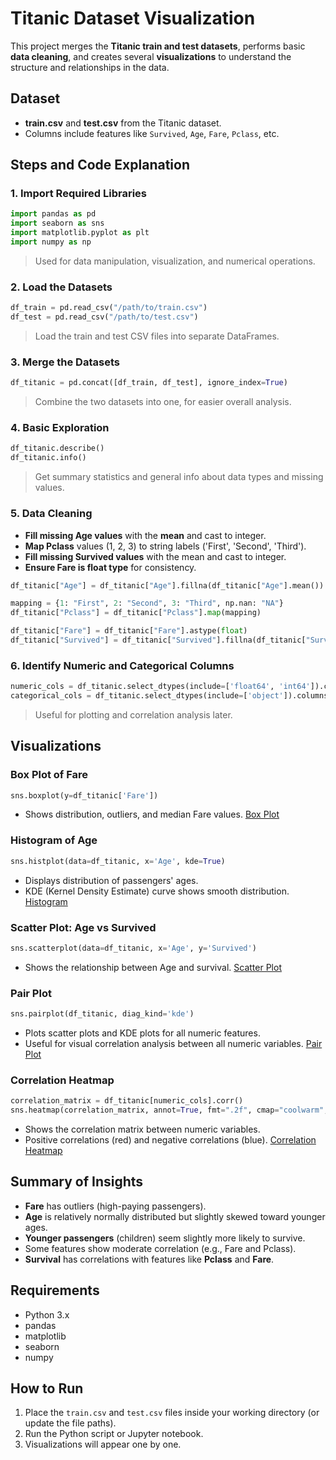 # Titanic Dataset Visualization

This project merges the **Titanic train and test datasets**, performs basic **data cleaning**, and creates several **visualizations** to understand the structure and relationships in the data.


## Dataset
- **train.csv** and **test.csv** from the Titanic dataset.
- Columns include features like `Survived`, `Age`, `Fare`, `Pclass`, etc.


## Steps and Code Explanation

### 1. **Import Required Libraries**
```python
import pandas as pd
import seaborn as sns
import matplotlib.pyplot as plt
import numpy as np
```
> Used for data manipulation, visualization, and numerical operations.


### 2. **Load the Datasets**
```python
df_train = pd.read_csv("/path/to/train.csv")
df_test = pd.read_csv("/path/to/test.csv")
```
> Load the train and test CSV files into separate DataFrames.


### 3. **Merge the Datasets**
```python
df_titanic = pd.concat([df_train, df_test], ignore_index=True)
```
> Combine the two datasets into one, for easier overall analysis.


### 4. **Basic Exploration**
```python
df_titanic.describe()
df_titanic.info()
```
> Get summary statistics and general info about data types and missing values.


### 5. **Data Cleaning**
- **Fill missing Age values** with the **mean** and cast to integer.
- **Map Pclass** values (1, 2, 3) to string labels ('First', 'Second', 'Third').
- **Fill missing Survived values** with the mean and cast to integer.
- **Ensure Fare is float type** for consistency.

```python
df_titanic["Age"] = df_titanic["Age"].fillna(df_titanic["Age"].mean()).astype(int)

mapping = {1: "First", 2: "Second", 3: "Third", np.nan: "NA"}
df_titanic["Pclass"] = df_titanic["Pclass"].map(mapping)

df_titanic["Fare"] = df_titanic["Fare"].astype(float)
df_titanic["Survived"] = df_titanic["Survived"].fillna(df_titanic["Survived"].mean()).astype(int)
```


### 6. **Identify Numeric and Categorical Columns**
```python
numeric_cols = df_titanic.select_dtypes(include=['float64', 'int64']).columns.tolist()
categorical_cols = df_titanic.select_dtypes(include=['object']).columns.tolist()
```
> Useful for plotting and correlation analysis later.


## Visualizations

### Box Plot of Fare
```python
sns.boxplot(y=df_titanic['Fare'])
```
- Shows distribution, outliers, and median Fare values.
[Box Plot](.images/boxplot.png)

### Histogram of Age
```python
sns.histplot(data=df_titanic, x='Age', kde=True)
```
- Displays distribution of passengers' ages.
- KDE (Kernel Density Estimate) curve shows smooth distribution.
[Histogram](.images/hist.png)

### Scatter Plot: Age vs Survived
```python
sns.scatterplot(data=df_titanic, x='Age', y='Survived')
```
- Shows the relationship between Age and survival.
[Scatter Plot](.images/scatterplot.png)

### Pair Plot
```python
sns.pairplot(df_titanic, diag_kind='kde')
```
- Plots scatter plots and KDE plots for all numeric features.
- Useful for visual correlation analysis between all numeric variables.
[Pair Plot](.images/pairplot.png)

### Correlation Heatmap
```python
correlation_matrix = df_titanic[numeric_cols].corr()
sns.heatmap(correlation_matrix, annot=True, fmt=".2f", cmap="coolwarm", square=True, linewidths=0.5)
```
- Shows the correlation matrix between numeric variables.
- Positive correlations (red) and negative correlations (blue).
[Correlation Heatmap](.images/corr_heat.png)

## Summary of Insights
- **Fare** has outliers (high-paying passengers).
- **Age** is relatively normally distributed but slightly skewed toward younger ages.
- **Younger passengers** (children) seem slightly more likely to survive.
- Some features show moderate correlation (e.g., Fare and Pclass).
- **Survival** has correlations with features like **Pclass** and **Fare**.


## Requirements
- Python 3.x
- pandas
- matplotlib
- seaborn
- numpy


## How to Run
1. Place the `train.csv` and `test.csv` files inside your working directory (or update the file paths).
2. Run the Python script or Jupyter notebook.
3. Visualizations will appear one by one.
